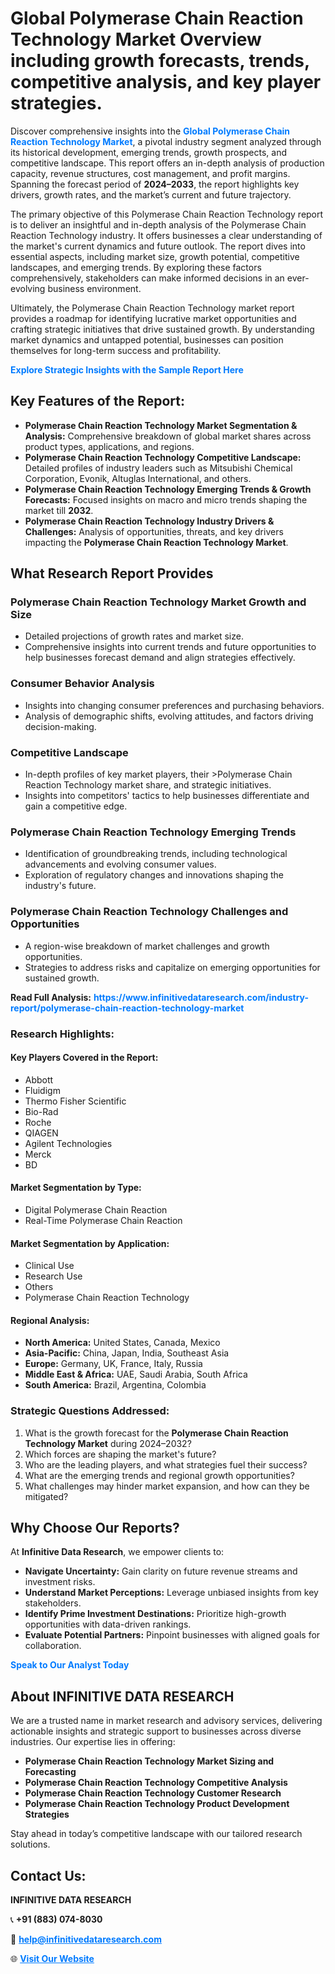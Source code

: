 <h1>Global Polymerase Chain Reaction Technology Market Overview including growth forecasts, trends, competitive analysis, and key player strategies.</h1>
<p>
Discover comprehensive insights into the 
<a href="https://www.infinitivedataresearch.com/industry-report/polymerase-chain-reaction-technology-market" rel="dofollow" style="color: #007BFF; text-decoration: none;"><strong>Global Polymerase Chain Reaction Technology Market</strong></a>, a pivotal industry segment analyzed through its historical development, emerging trends, growth prospects, and competitive landscape. This report offers an in-depth analysis of production capacity, revenue structures, cost management, and profit margins. Spanning the forecast period of <strong>2024–2033</strong>, the report highlights key drivers, growth rates, and the market’s current and future trajectory.
</p>
<p>
The primary objective of this Polymerase Chain Reaction Technology report is to deliver an insightful and in-depth analysis of the Polymerase Chain Reaction Technology industry. It offers businesses a clear understanding of the market's current dynamics and future outlook. The report dives into essential aspects, including market size, growth potential, competitive landscapes, and emerging trends. By exploring these factors comprehensively, stakeholders can make informed decisions in an ever-evolving business environment.
</p>
<p>
Ultimately, the Polymerase Chain Reaction Technology market report provides a roadmap for identifying lucrative market opportunities and crafting strategic initiatives that drive sustained growth. By understanding market dynamics and untapped potential, businesses can position themselves for long-term success and profitability.
</p>
<p>
<a href="https://www.infinitivedataresearch.com/request-sample/reportId=104230" style="color: #007BFF; text-decoration: none;"><strong>Explore Strategic Insights with the Sample Report Here</strong></a>
</p>

<h2>Key Features of the Report:</h2>
<ul>
<li><strong>Polymerase Chain Reaction Technology Market Segmentation & Analysis:</strong> Comprehensive breakdown of global market shares across product types, applications, and regions.</li>
<li><strong>Polymerase Chain Reaction Technology Competitive Landscape:</strong> Detailed profiles of industry leaders such as Mitsubishi Chemical Corporation, Evonik, Altuglas International, and others.</li>
<li><strong>Polymerase Chain Reaction Technology Emerging Trends & Growth Forecasts:</strong> Focused insights on macro and micro trends shaping the market till <strong>2032</strong>.</li>
<li><strong>Polymerase Chain Reaction Technology Industry Drivers & Challenges:</strong> Analysis of opportunities, threats, and key drivers impacting the <strong>Polymerase Chain Reaction Technology Market</strong>.</li>
</ul>

<h2>What Research Report Provides</h2>
<h3>Polymerase Chain Reaction Technology Market Growth and Size</h3>
<ul>
<li>Detailed projections of growth rates and market size.</li>
<li>Comprehensive insights into current trends and future opportunities to help businesses forecast demand and align strategies effectively.</li>
</ul>

<h3>Consumer Behavior Analysis</h3>
<ul>
<li>Insights into changing consumer preferences and purchasing behaviors.</li>
<li>Analysis of demographic shifts, evolving attitudes, and factors driving decision-making.</li>
</ul>

<h3>Competitive Landscape</h3>
<ul>
<li>In-depth profiles of key market players, their >Polymerase Chain Reaction Technology market share, and strategic initiatives.</li>
<li>Insights into competitors' tactics to help businesses differentiate and gain a competitive edge.</li>
</ul>

<h3>Polymerase Chain Reaction Technology Emerging Trends</h3>
<ul>
<li>Identification of groundbreaking trends, including technological advancements and evolving consumer values.</li>
<li>Exploration of regulatory changes and innovations shaping the industry's future.</li>
</ul>

<h3>Polymerase Chain Reaction Technology Challenges and Opportunities</h3>
<ul>
<li>A region-wise breakdown of market challenges and growth opportunities.</li>
<li>Strategies to address risks and capitalize on emerging opportunities for sustained growth.</li>
</ul>
<p><strong>Read Full Analysis:</strong> <a href="https://www.infinitivedataresearch.com/industry-report/polymerase-chain-reaction-technology-market" rel="dofollow" style="color: #007BFF; text-decoration: none;"><strong>https://www.infinitivedataresearch.com/industry-report/polymerase-chain-reaction-technology-market</strong></a></p>
<h3>Research Highlights:</h3>
<h4>Key Players Covered in the Report:</h4>
<ul><li>Abbott</li><li>Fluidigm</li><li>Thermo Fisher Scientific</li><li>Bio-Rad</li><li>Roche</li><li>QIAGEN</li><li>Agilent Technologies</li><li>Merck</li><li>BD</li></ul>
<h4>Market Segmentation by Type:</h4>
<ul><li>Digital Polymerase Chain Reaction</li><li>Real-Time Polymerase Chain Reaction</li></ul>
<h4>Market Segmentation by Application:</h4>
<ul><li>Clinical Use</li><li>Research Use</li><li>Others</li><li>Polymerase Chain Reaction Technology</li></ul>

<h4>Regional Analysis:</h4>
<ul>
<li><strong>North America:</strong> United States, Canada, Mexico</li>
<li><strong>Asia-Pacific:</strong> China, Japan, India, Southeast Asia</li>
<li><strong>Europe:</strong> Germany, UK, France, Italy, Russia</li>
<li><strong>Middle East & Africa:</strong> UAE, Saudi Arabia, South Africa</li>
<li><strong>South America:</strong> Brazil, Argentina, Colombia</li>
</ul>

<h3>Strategic Questions Addressed:</h3>
<ol>
<li>What is the growth forecast for the <strong>Polymerase Chain Reaction Technology Market</strong> during 2024–2032?</li>
<li>Which forces are shaping the market's future?</li>
<li>Who are the leading players, and what strategies fuel their success?</li>
<li>What are the emerging trends and regional growth opportunities?</li>
<li>What challenges may hinder market expansion, and how can they be mitigated?</li>
</ol>

<h2>Why Choose Our Reports?</h2>
<p>At <strong>Infinitive Data Research</strong>, we empower clients to:</p>
<ul>
<li><strong>Navigate Uncertainty:</strong> Gain clarity on future revenue streams and investment risks.</li>
<li><strong>Understand Market Perceptions:</strong> Leverage unbiased insights from key stakeholders.</li>
<li><strong>Identify Prime Investment Destinations:</strong> Prioritize high-growth opportunities with data-driven rankings.</li>
<li><strong>Evaluate Potential Partners:</strong> Pinpoint businesses with aligned goals for collaboration.</li>
</ul>
<p><a href="https://www.infinitivedataresearch.com/industry-report/polymerase-chain-reaction-technology-market" rel="dofollow" style="color: #007BFF; text-decoration: none;"><strong>Speak to Our Analyst Today</strong></a></p>

<h2>About INFINITIVE DATA RESEARCH</h2>
<p>We are a trusted name in market research and advisory services, delivering actionable insights and strategic support to businesses across diverse industries. Our expertise lies in offering:</p>
<ul>
<li><strong>Polymerase Chain Reaction Technology Market Sizing and Forecasting</strong></li>
<li><strong>Polymerase Chain Reaction Technology Competitive Analysis</strong></li>
<li><strong>Polymerase Chain Reaction Technology Customer Research</strong></li>
<li><strong>Polymerase Chain Reaction Technology Product Development Strategies</strong></li>
</ul>
<p>Stay ahead in today’s competitive landscape with our tailored research solutions.</p>

<h2>Contact Us:</h2>
<p><strong>INFINITIVE DATA RESEARCH</strong></p>
<p>📞 <strong>+91 (883) 074-8030</strong></p>
<p>📧 <strong><a href="mailto:help@infinitivedataresearch.com" style="color: #007BFF;">help@infinitivedataresearch.com</a></strong></p>
<p>🌐 <strong><a href="https://www.infinitivedataresearch.com" rel="dofollow" style="color: #007BFF;">Visit Our Website</a></strong></p>
